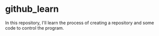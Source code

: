 # github_learn
In this repository, I'll learn the process of creating a repository and some code to control the program.
